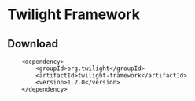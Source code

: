 # Twilight Framework

## Download
        <dependency>
            <groupId>org.twilight</groupId>
            <artifactId>twilight-framework</artifactId>
            <version>1.2.0</version>
        </dependency>